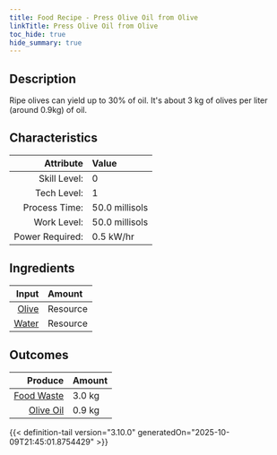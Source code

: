 ```yaml
---
title: Food Recipe - Press Olive Oil from Olive
linkTitle: Press Olive Oil from Olive
toc_hide: true
hide_summary: true
---
```

<!-- This is generated by the MarsSim HelpGenertor, do not edit. -->

## Description
Ripe olives can yield up to 30% of oil. It&#39;s about &#10;&#9;&#9;&#9;3 kg of olives per liter (around 0.9kg) of oil.&#10;&#9;&#9;

## Characteristics

| Attribute      | Value |
|--------:|:------|
|Skill Level:|0|
|Tech Level:|1|
|Process Time:|50.0 millisols|
|Work Level:|50.0 millisols|
|Power Required:|0.5 kW/hr|

## Ingredients

| Input      | Amount |
|--------:|:------|
|[Olive](/docs/definitions/resource/olive)|Resource|3.0 kg|
|[Water](/docs/definitions/resource/water)|Resource|0.9 kg|

## Outcomes


| Produce      | Amount |
|--------:|:------|
|[Food Waste](/docs/definitions/resource/food-waste)|3.0 kg|
|[Olive Oil](/docs/definitions/resource/olive-oil)|0.9 kg|



{{< definition-tail version="3.10.0" generatedOn="2025-10-09T21:45:01.8754429" >}}



